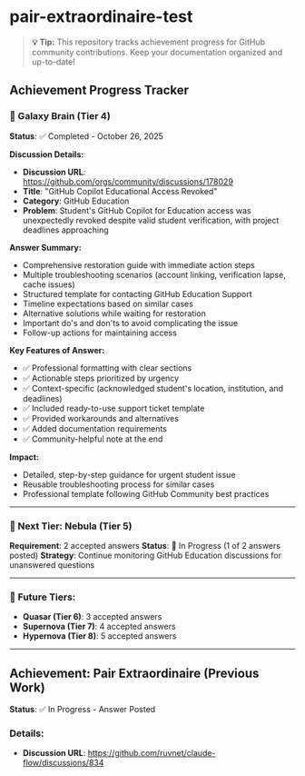 # pair-extraordinaire-test

> **💡 Tip:** This repository tracks achievement progress for GitHub community contributions. Keep your documentation organized and up-to-date!

## Achievement Progress Tracker

### 🌟 Galaxy Brain (Tier 4)
**Status**: ✅ Completed - October 26, 2025

**Discussion Details:**
- **Discussion URL**: https://github.com/orgs/community/discussions/178029
- **Title**: "GitHub Copilot Educational Access Revoked"
- **Category**: GitHub Education
- **Problem**: Student's GitHub Copilot for Education access was unexpectedly revoked despite valid student verification, with project deadlines approaching

**Answer Summary:**
- Comprehensive restoration guide with immediate action steps
- Multiple troubleshooting scenarios (account linking, verification lapse, cache issues)
- Structured template for contacting GitHub Education Support
- Timeline expectations based on similar cases
- Alternative solutions while waiting for restoration
- Important do's and don'ts to avoid complicating the issue
- Follow-up actions for maintaining access

**Key Features of Answer:**
- ✅ Professional formatting with clear sections
- ✅ Actionable steps prioritized by urgency
- ✅ Context-specific (acknowledged student's location, institution, and deadlines)
- ✅ Included ready-to-use support ticket template
- ✅ Provided workarounds and alternatives
- ✅ Added documentation requirements
- ✅ Community-helpful note at the end

**Impact:**
- Detailed, step-by-step guidance for urgent student issue
- Reusable troubleshooting process for similar cases
- Professional template following GitHub Community best practices

---

### 🎯 Next Tier: Nebula (Tier 5)
**Requirement**: 2 accepted answers
**Status**: 🔄 In Progress (1 of 2 answers posted)
**Strategy**: Continue monitoring GitHub Education discussions for unanswered questions

---

### 🚀 Future Tiers:
- **Quasar (Tier 6)**: 3 accepted answers
- **Supernova (Tier 7)**: 4 accepted answers
- **Hypernova (Tier 8)**: 5 accepted answers

---

## Achievement: Pair Extraordinaire (Previous Work)
**Status**: ✅ In Progress - Answer Posted

### Details:
- **Discussion URL**: https://github.com/ruvnet/claude-flow/discussions/834
